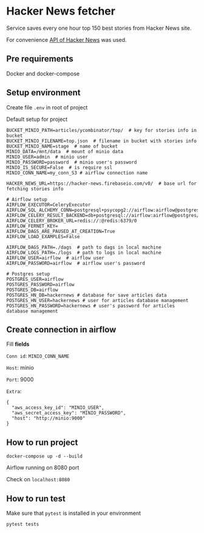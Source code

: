 # Hacker News fetcher

Service saves every one hour top 150 best stories from Hacker News site.

For convenience [API of Hacker News](https://github.com/HackerNews/API) was used.

## Pre requirements

Docker and docker-compose

## Setup environment

Create file `.env` in root of project

Default setup for project
```
BUCKET_MINIO_PATH=articles/ycombinator/top/  # key for stories info in bucket
BUCKET_MINIO_FILENAME=top.json  # filename in bucket with stories info
BUCKET_MINIO_NAME=stage  # name of bucket
MINIO_DATA=/mnt/data  # mount of minio data
MINIO_USER=admin  # minio user
MINIO_PASSWORD=password  # minio user's password
MINIO_IS_SECURE=False  # is require ssl
MINIO_CONN_NAME=my_conn_S3 # airflow connection name

HACKER_NEWS_URL=https://hacker-news.firebaseio.com/v0/  # base url for fetching stories info

# Airflow setup
AIRFLOW_EXECUTOR=CeleryExecutor
AIRFLOW_SQL_ALCHEMY_CONN=postgresql+psycopg2://airflow:airflow@postgres/airflow
AIRFLOW_CELERY_RESULT_BACKEND=db+postgresql://airflow:airflow@postgres/airflow
AIRFLOW_CELERY_BROKER_URL=redis://:@redis:6379/0
AIRFLOW_FERNET_KEY=
AIRFLOW_DAGS_ARE_PAUSED_AT_CREATION=True
AIRFLOW_LOAD_EXAMPLES=False

AIRFLOW_DAGS_PATH=./dags  # path to dags in local machine
AIRFLOW_LOGS_PATH=./logs  # path to logs in local machine
AIRFLOW_USER=airflow  # airflow user
AIRFLOW_PASSWORD=airflow  # airflow user's password

# Postgres setup
POSTGRES_USER=airflow
POSTGRES_PASSWORD=airflow
POSTGRES_DB=airflow
POSTGRES_HN_DB=hackernews # database for save articles data
POSTGRES_HN_USER=hackernews # user for articles database management
POSTGRES_HN_PASSWORD=hackernews # user's password for articles database management
```

## Create connection in airflow
Fill **fields**

`Conn id`: `MINIO_CONN_NAME`

`Host`: minio

`Port`: 9000

`Extra`: 
```
{
  "aws_access_key_id": "MINIO_USER", 
  "aws_secret_access_key": "MINIO_PASSWORD", 
  "host": "http://minio:9000"
}
```

## How to run project

```
docker-compose up -d --build
```

Airflow running on 8080 port

Check on `localhost:8080`

 ## How to run test
 
 Make sure that `pytest` is installed in your environment
 
 ```
 pytest tests
 ```
